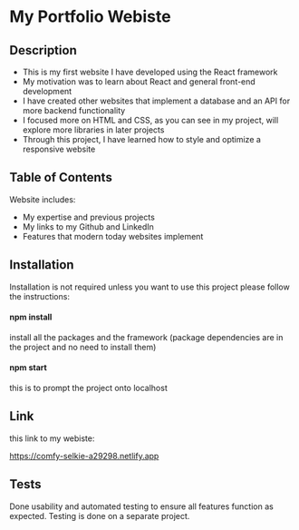 # My Portfolio Webiste

## Description

- This is my first website I have developed using the React framework 
- My motivation was to learn about React and general front-end development
- I have created other websites that implement a database and an API for more backend functionality
- I focused more on HTML and CSS, as you can see in my project, will explore more libraries in later projects
- Through this project, I have learned how to style and optimize a responsive website

## Table of Contents

Website includes:
- My expertise and previous projects
- My links to my Github and LinkedIn
- Features that modern today websites implement

## Installation

Installation is not required unless you want to use this project please follow the instructions:
#### npm install
install all the packages and the framework (package dependencies are in the project and no need to install them)
#### npm start
this is to prompt the project onto localhost

## Link

this link to my webiste:

https://comfy-selkie-a29298.netlify.app

## Tests

Done usability and automated testing to ensure all features function as expected. Testing is done on a separate project. 